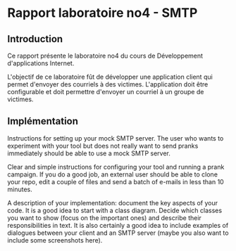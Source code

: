 # Rapport laboratoire no4 - SMTP
## Introduction
Ce rapport présente le laboratoire no4 du cours de Développement d'applications Internet. 

L'objectif de ce laboratoire fût de développer une application client qui permet d'envoyer des courriels à des victimes. L'application doit être configurable et doit permettre d'envoyer un courriel à un groupe de victimes.

## Implémentation




Instructions for setting up your mock SMTP server. The user who wants to experiment with your tool but does not really want to send pranks immediately should be able to use a mock SMTP server.

Clear and simple instructions for configuring your tool and running a prank campaign. If you do a good job, an external user should be able to clone your repo, edit a couple of files and send a batch of e-mails in less than 10 minutes.

A description of your implementation: document the key aspects of your code. It is a good idea to start with a class diagram. Decide which classes you want to show (focus on the important ones) and describe their responsibilities in text. It is also certainly a good idea to include examples of dialogues between your client and an SMTP server (maybe you also want to include some screenshots here).